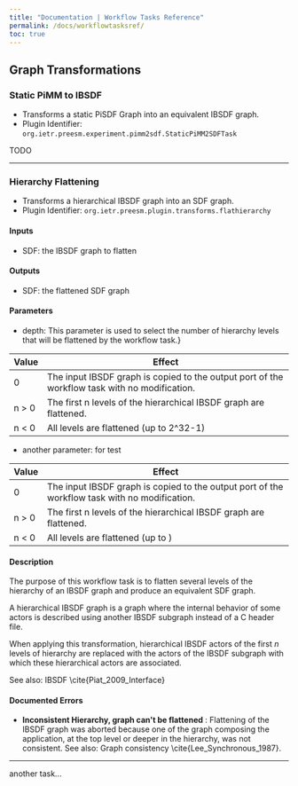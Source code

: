 ```yaml
---
title: "Documentation | Workflow Tasks Reference"
permalink: /docs/workflowtasksref/
toc: true
---
```


## Graph Transformations

### Static PiMM to IBSDF

* Transforms a static PiSDF Graph into an equivalent IBSDF graph.
* Plugin Identifier: `org.ietr.preesm.experiment.pimm2sdf.StaticPiMM2SDFTask`

TODO

---

### Hierarchy Flattening

* Transforms a hierarchical IBSDF graph into an SDF graph.
* Plugin Identifier: `org.ietr.preesm.plugin.transforms.flathierarchy`

#### Inputs

* SDF: the IBSDF graph to flatten

#### Outputs

* SDF: the flattened SDF graph

#### Parameters

* depth: This parameter is used to select the number of hierarchy levels that will be flattened by the workflow task.}

| Value | Effect |
|-------|--------|
| 0 | The input IBSDF graph is copied to the output port of the workflow task with no modification. |
| n > 0 | The first n levels of the hierarchical IBSDF graph are flattened. |
| n < 0 | All levels are flattened (up to 2^32-1) |

* another parameter: for test

| Value | Effect |
|-------|--------|
| 0 | The input IBSDF graph is copied to the output port of the workflow task with no modification. |
| n > 0 | The first n levels of the hierarchical IBSDF graph are flattened. |
| n < 0 | All levels are flattened (up to ) |

#### Description

The purpose of this workflow task is to flatten several levels of the hierarchy of an IBSDF graph and produce an equivalent SDF graph.

A hierarchical IBSDF graph is a graph where the internal behavior of some actors is described using another IBSDF subgraph instead of a C header file. 

When applying this transformation, hierarchical IBSDF actors of the first $n$ levels of hierarchy are replaced with the actors of the IBSDF subgraph with which these hierarchical actors are associated.

See also: IBSDF \cite{Piat_2009_Interface}

#### Documented Errors

* **Inconsistent Hierarchy, graph can't be flattened** : Flattening of the IBSDF graph was aborted because one of the graph composing the application, at the top level or deeper in the hierarchy, was not consistent. See also: Graph consistency \cite{Lee_Synchronous_1987}.

---

another task...

